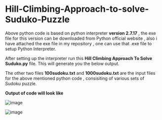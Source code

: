 # Hill-Climbing-Approach-to-solve-Suduko-Puzzle

Above python code is based on python interpreter **version 2.7.17** , the exe file for this version can be downloaded from Python official website , also i have attached the exe file in my repository , one can use that .exe file to setup Python Interpreter.

After setting up the interpreter run this **Hill Climbing Approach To Solve Suduko.py** file. This will generate you the below output.

The other two files **100sudoku.txt** and **1000sudoku.txt** are the input files for the above mentioned python code , consisiting of various sets of Sudoku puzzle.

**Output of code will look like**

![image](https://user-images.githubusercontent.com/84171890/166552761-8ed8174a-6e5f-42da-b482-d37052216f67.png)

![image](https://user-images.githubusercontent.com/84171890/166552828-0a609ea7-8580-4853-b677-dfb494664f75.png)
